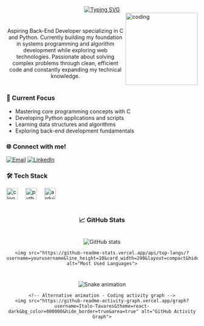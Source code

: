 <div align="center">
    <a href="https://git.io/typing-svg">
      <img src="https://readme-typing-svg.demolab.com?font=Fira+Code&weight=600&size=26&pause=1000&color=7A3EFF&center=true&vCenter=true&width=435&lines=Hello%2C+There!+👨‍💻;I'm+Italo" alt="Typing SVG" />
    </a>
  </div>
  
  <img align="right" alt="coding" height="190px" src="https://media.giphy.com/media/L8K62iTDkzGX6/giphy.gif">
  
  #
  
  <p align="center">Aspiring Back-End Developer specializing in C and Python. Currently building my foundation in systems programming and algorithm development while exploring web technologies. Passionate about solving complex problems through clean, efficient code and constantly expanding my technical knowledge.</p>
  
  #
  
  <h3 align="left">🔭 Current Focus</h3>
  
  - Mastering core programming concepts with C
  - Developing Python applications and scripts
  - Learning data structures and algorithms
  - Exploring back-end development fundamentals
  
  <h3 align="left">🌐 Connect with me!</h3>
  
  [![Email](https://img.shields.io/badge/-Email-000?style=for-the-badge&logo=gmail&logoColor=7A3EFF&color=FFF)](mailto:itavares119@gmail.com)
  [![LinkedIn](https://img.shields.io/badge/-LinkedIn-000?style=for-the-badge&logo=linkedin&logoColor=7A3EFF&color=FFF)](https://www.linkedin.com/in/yourprofile)
  
  <h3 align="left">🛠️ Tech Stack</h3>
  
  <div align="left">
    <img src="https://cdn.jsdelivr.net/gh/devicons/devicon@latest/icons/c/c-original.svg" height="30" alt="c logo" />
    <img width="12" />
    <img src="https://cdn.jsdelivr.net/gh/devicons/devicon@latest/icons/python/python-original.svg" height="30" alt="python logo" />
    <img width="12" />
    <img src="https://cdn.jsdelivr.net/gh/devicons/devicon@latest/icons/arduino/arduino-original.svg" height="30" alt="arduino logo" />
    <img width="12" />
  </div>
  
  #
  
  <div style="text-align: center;" align="center">
    <h3>📈 GitHub Stats</h3>
    <br>
    <img src="https://github-readme-stats.vercel.app/api?username=yourusername&hide_title=true&show_icons=true&include_all_commits=false&count_private=true&line_height=25&hide=issues&bg_color=000&title_color=7A3EFF&text_color=FFF&border_radius=3&border_color=36123c&icon_color=7A3EFF&theme=jolly" alt="GitHub stats">
  
    <img src="https://github-readme-stats.vercel.app/api/top-langs/?username=yourusername&line_height=10&card_width=290&layout=compact&hide_title=false&count_private=true&langs_count=4&show_icons=true&title_color=7A3EFF&hide=html,scss&bg_color=000&text_color=8B8B8B&border_radius=3&border_color=561760&count_private=true" alt="Most Used Languages">
  </div>
  
  #
  
  <div align="center">
    <img src="https://github.com/Italo-Tavares/Italo-Tavares/blob/output/github-contribution-grid-snake.svg" alt="Snake animation">
    
    <!-- Alternative animation - Coding activity graph -->
    <img src="https://github-readme-activity-graph.vercel.app/graph?username=Italo-Tavares&theme=react-dark&bg_color=000000&hide_border=true&area=true" alt="GitHub Activity Graph">
  </div>
